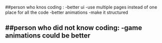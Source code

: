 ##person who knos coding :
-better ui
-use multiple pages instead of one place for all the code
-better animations
-make it structured

##person who did not know coding:
-game animations could be better
-